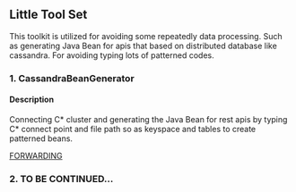 ## Little Tool Set 
This toolkit is utilized for avoiding some repeatedly data processing.
Such as generating Java Bean for apis that based on distributed database like cassandra. 
For avoiding typing lots of patterned codes.

### 1. CassandraBeanGenerator
#### Description
Connecting C* cluster and generating the Java Bean for rest apis by typing C* connect point and file path so as keyspace and tables to create patterned beans.

[FORWARDING](CassandraBeanGenerator\CBG_README.md )
### 2. TO BE CONTINUED...